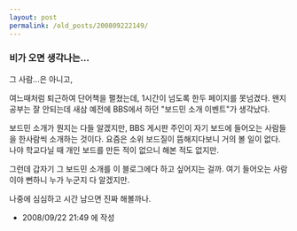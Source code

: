 ```yaml
---
layout: post
permalink: /old_posts/200809222149/
---
```


### 비가 오면 생각나는...

그 사람...은 아니고,

여느때처럼 퇴근하여 단어책을 펼쳤는데, 1시간이 넘도록 한두 페이지를 못넘겼다.
왠지 공부는 잘 안되는데 새삼 예전에 BBS에서 하던 "보드민 소개 이벤트"가 생각났다.

보드민 소개가 뭔지는 다들 알겠지만, BBS 게시판 주인이 자기 보드에 들어오는 사람들을 한사람씩 소개하는 것이다.
요즘은 소위 보드질이 뜸해지다보니 거의 볼 일이 없다.
나야 학교다닐 때 개인 보드를 만든 적이 없으니 해본 적도 없지만.

그런데 갑자기 그 보드민 소개를 이 블로그에다 하고 싶어지는 걸까.
여기 들어오는 사람이야 뻔하니 누가 누군지 다 알겠지만.

나중에 심심하고 시간 남으면 진짜 해볼까나.






- 2008/09/22 21:49 에 작성